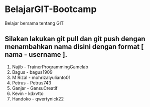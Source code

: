 # BelajarGIT-Bootcamp

Belajar bersama tentang GIT

## Silakan lakukan git pull dan git push dengan menambahkan nama disini dengan format [ nama - username ].

1. Najib - TrainerProgrammingGamelab
2. Bagus - bagus1909
3. M Rizal - mohrizalyulianto01
4. Petrus - Petrus743
5. Ganjar - GansuCreatif
6. Kevin - kdxvtto
7. Handoko - qwertynick22